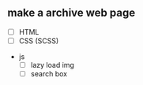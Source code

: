 ## make a archive web page

-   [ ] HTML
-   [ ] CSS (SCSS)
-   js
    -   [ ] lazy load img
    -   [ ] search box
